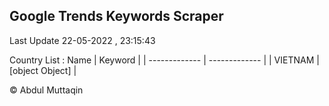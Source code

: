 

## Google Trends Keywords Scraper 
 
Last Update 22-05-2022 , 23:15:43

Country List :
 Name  | Keyword |
| ------------- | ------------- |
| VIETNAM | [object Object] |



© Abdul Muttaqin 
